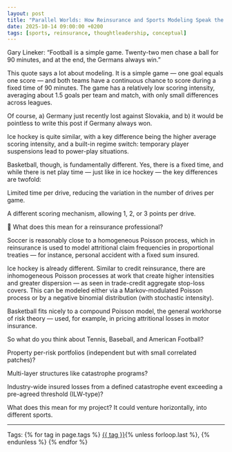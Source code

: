 ```yaml
---
layout: post
title: "Parallel Worlds: How Reinsurance and Sports Modeling Speak the Same Language"
date: 2025-10-14 09:00:00 +0200
tags: [sports, reinsurance, thoughtleadership, conceptual]
---
```


Gary Lineker:
“Football is a simple game. Twenty-two men chase a ball for 90 minutes,
and at the end, the Germans always win.”

This quote says a lot about modeling. It is a simple game — one goal equals one score — and both teams have a continuous chance to score during a fixed time of 90 minutes.
The game has a relatively low scoring intensity, averaging about 1.5 goals per team and match, with only small differences across leagues.

Of course,
a) Germany just recently lost against Slovakia, and
b) it would be pointless to write this post if Germany always won.

Ice hockey is quite similar, with a key difference being the higher average scoring intensity, and a built-in regime switch: temporary player suspensions lead to power-play situations.

Basketball, though, is fundamentally different. Yes, there is a fixed time, and while there is net play time — just like in ice hockey — the key differences are twofold:

Limited time per drive, reducing the variation in the number of drives per game.

A different scoring mechanism, allowing 1, 2, or 3 points per drive.

🏦 What does this mean for a reinsurance professional?

Soccer is reasonably close to a homogeneous Poisson process, which in reinsurance is used to model attritional claim frequencies in proportional treaties — for instance, personal accident with a fixed sum insured.

Ice hockey is already different. Similar to credit reinsurance, there are inhomogeneous Poisson processes at work that create higher intensities and greater dispersion — as seen in trade-credit aggregate stop-loss covers.
This can be modeled either via a Markov-modulated Poisson process or by a negative binomial distribution (with stochastic intensity).

Basketball fits nicely to a compound Poisson model, the general workhorse of risk theory — used, for example, in pricing attritional losses in motor insurance.

So what do you think about Tennis, Baseball, and American Football?

Property per-risk portfolios (independent but with small correlated patches)?

Multi-layer structures like catastrophe programs?

Industry-wide insured losses from a defined catastrophe event exceeding a pre-agreed threshold (ILW-type)?

What does this mean for my project? It could venture horizontally, into different sports.

---

<p>Tags:
{% for tag in page.tags %}
  <a href="/tags/{{ tag | slugify }}/">{{ tag }}</a>{% unless forloop.last %}, {% endunless %}
{% endfor %}
</p>
